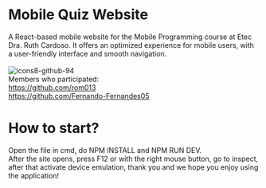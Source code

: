 # Mobile Quiz Website
A React-based mobile website for the Mobile Programming course at Etec Dra. Ruth Cardoso. It offers an optimized experience for mobile users, with a user-friendly interface and smooth navigation.
<br>
<br>
![icons8-github-94](https://github.com/PedroDanielBrunetto/FirstMobile-QuizApp/assets/110430451/54d1f0d5-96e8-4832-9d86-ae0878ef1102) <br>
  Members who participated: <br>
  https://github.com/rom013 <br>
  https://github.com/Fernando-Fernandes05
  
# How to start?

Open the file in cmd, do NPM INSTALL and NPM RUN DEV. <br>
After the site opens, press F12 or with the right mouse button, go to inspect, after that activate device emulation, thank you and we hope you enjoy using the application!
